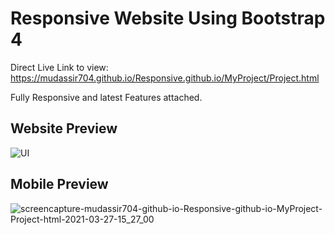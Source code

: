 # Responsive Website Using Bootstrap 4
Direct Live Link to view: https://mudassir704.github.io/Responsive.github.io/MyProject/Project.html

Fully Responsive and latest Features attached.

## Website Preview 


![UI](https://user-images.githubusercontent.com/56645805/112717348-0b7f2f80-8f12-11eb-91fa-e9ef986ae70e.png)


## Mobile Preview

![screencapture-mudassir704-github-io-Responsive-github-io-MyProject-Project-html-2021-03-27-15_27_00](https://user-images.githubusercontent.com/56645805/112717376-41bcaf00-8f12-11eb-8919-a6f4defa190f.png)
